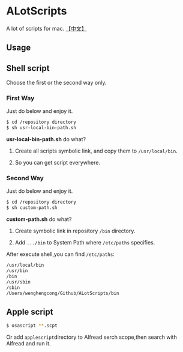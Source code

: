 # ALotScripts
A lot of scripts for mac.   [【中文】](https://github.com/wenghengcong/ALotScripts)



## Usage

## Shell script

Choose the first or the second way only.

### First Way

Just do below and enjoy it.

```bash
$ cd /repository directory
$ sh usr-local-bin-path.sh
```



**usr-local-bin-path.sh** do what?

1. Create all scripts symbolic link, and copy them  to `/usr/local/bin`.

2. So you can get script everywhere.


### Second Way

Just do below and enjoy it.

```bash
$ cd /repository directory
$ sh custom-path.sh
```





**custom-path.sh** do what?

1. Create symbolic link in repository `/bin` directory.

2. Add `.../bin` to System Path where `/etc/paths` specifies.

After execute shell,you can find `/etc/paths`:

```bash
/usr/local/bin
/usr/bin
/bin
/usr/sbin
/sbin
/Users/wenghengcong/Github/ALotScripts/bin
```



## Apple script

```bash
$ osascript **.scpt
```

Or add `applescript`directory to Alfread serch scope,then search with Alfread and run it.